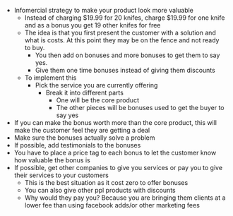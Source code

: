 - Infomercial strategy to make your product look more valuable
	- Instead of charging $19.99 for 20 knifes, charge $19.99 for one knife and as a bonus you get 19 other knifes for free
	- The idea is that you first present the customer with a solution and what is costs. At this point they may be on the fence and not ready to buy.
		- You then add on bonuses and more bonuses to get them to say yes.
		- Give them one time bonuses instead of giving them discounts
	- To implement this
		- Pick the service you are currently offering
			- Break it into different parts
				- One will be the core product
				- The other pieces will be bonuses used to get the buyer to say yes
- If you can make the bonus worth more than the core product, this will make the customer feel they are getting a deal
- Make sure the bonuses actually solve a problem
- If possible, add testimonials to the bonuses
- You have to place a price tag to each bonus to let the customer know how valuable the bonus is
- If possible, get other companies to give you services or pay you to give their services to your customers
	- This is the best situation as it cost zero to offer bonuses
	- You can also give other ppl products with discounts
	- Why would they pay you? Because you are bringing them clients at a lower fee than using facebook adds/or other marketing fees